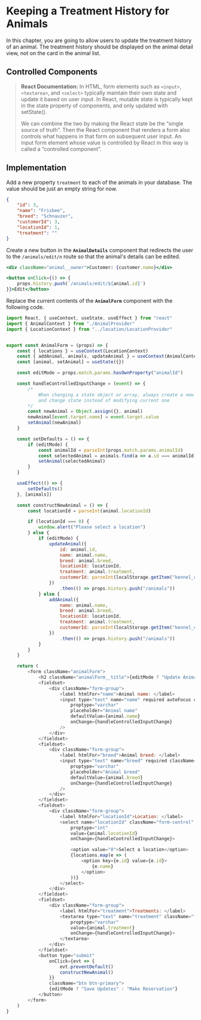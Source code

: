 # Keeping a Treatment History for Animals

In this chapter, you are going to allow users to update the treatment history of an animal. The treatment history should be displayed on the animal detail view, not on the card in the animal list.

## Controlled Components

> **React Documentation:** In HTML, form elements such as `<input>`, `<textarea>`, and `<select>` typically maintain their own state and update it based on user input. In React, mutable state is typically kept in the state property of components, and only updated with setState().
>
> We can combine the two by making the React state be the “single source of truth”. Then the React component that renders a form also controls what happens in that form on subsequent user input. An input form element whose value is controlled by React in this way is called a “controlled component”.


## Implementation

Add a new property `treatment` to each of the animals in your database. The value should be just an empty string for now.

```json
{
    "id": 3,
    "name": "Frisbee",
    "breed": "Schnauzer",
    "customerId": 3,
    "locationId": 1,
    "treatment": ""
}
```

Create a new button in the **`AnimalDetails`** component that redirects the user to the `/animals/edit/n` route so that the animal's details can be edited.

```jsx
<div className="animal__owner">Customer: {customer.name}</div>

<button onClick={() => {
    props.history.push(`/animals/edit/${animal.id}`)
}}>Edit</button>
```

Replace the current contents of the **`AnimalForm`** component with the following code.

```js
import React, { useContext, useState, useEffect } from "react"
import { AnimalContext } from "./AnimalProvider"
import { LocationContext } from "../location/LocationProvider"


export const AnimalForm = (props) => {
    const { locations } = useContext(LocationContext)
    const { addAnimal, animals, updateAnimal } = useContext(AnimalContext)
    const [animal, setAnimal] = useState({})

    const editMode = props.match.params.hasOwnProperty("animalId")

    const handleControlledInputChange = (event) => {
        /*
            When changing a state object or array, always create a new one
            and change state instead of modifying current one
        */
        const newAnimal = Object.assign({}, animal)
        newAnimal[event.target.name] = event.target.value
        setAnimal(newAnimal)
    }

    const setDefaults = () => {
        if (editMode) {
            const animalId = parseInt(props.match.params.animalId)
            const selectedAnimal = animals.find(a => a.id === animalId) || {}
            setAnimal(selectedAnimal)
        }
    }

    useEffect(() => {
        setDefaults()
    }, [animals])

    const constructNewAnimal = () => {
        const locationId = parseInt(animal.locationId)

        if (locationId === 0) {
            window.alert("Please select a location")
        } else {
            if (editMode) {
                updateAnimal({
                    id: animal.id,
                    name: animal.name,
                    breed: animal.breed,
                    locationId: locationId,
                    treatment: animal.treatment,
                    customerId: parseInt(localStorage.getItem("kennel_customer"))
                })
                    .then(() => props.history.push("/animals"))
            } else {
                addAnimal({
                    name: animal.name,
                    breed: animal.breed,
                    locationId: locationId,
                    treatment: animal.treatment,
                    customerId: parseInt(localStorage.getItem("kennel_customer"))
                })
                    .then(() => props.history.push("/animals"))
            }
        }
    }

    return (
        <form className="animalForm">
            <h2 className="animalForm__title">{editMode ? "Update Animal" : "Admit Animal"}</h2>
            <fieldset>
                <div className="form-group">
                    <label htmlFor="name">Animal name: </label>
                    <input type="text" name="name" required autoFocus className="form-control"
                        proptype="varchar"
                        placeholder="Animal name"
                        defaultValue={animal.name}
                        onChange={handleControlledInputChange}
                    />
                </div>
            </fieldset>
            <fieldset>
                <div className="form-group">
                    <label htmlFor="breed">Animal breed: </label>
                    <input type="text" name="breed" required className="form-control"
                        proptype="varchar"
                        placeholder="Animal breed"
                        defaultValue={animal.breed}
                        onChange={handleControlledInputChange}
                    />
                </div>
            </fieldset>
            <fieldset>
                <div className="form-group">
                    <label htmlFor="locationId">Location: </label>
                    <select name="locationId" className="form-control"
                        proptype="int"
                        value={animal.locationId}
                        onChange={handleControlledInputChange}>

                        <option value="0">Select a location</option>
                        {locations.map(e => (
                            <option key={e.id} value={e.id}>
                                {e.name}
                            </option>
                        ))}
                    </select>
                </div>
            </fieldset>
            <fieldset>
                <div className="form-group">
                    <label htmlFor="treatment">Treatments: </label>
                    <textarea type="text" name="treatment" className="form-control"
                        proptype="varchar"
                        value={animal.treatment}
                        onChange={handleControlledInputChange}>
                    </textarea>
                </div>
            </fieldset>
            <button type="submit"
                onClick={evt => {
                    evt.preventDefault()
                    constructNewAnimal()
                }}
                className="btn btn-primary">
                {editMode ? "Save Updates" : "Make Reservation"}
            </button>
        </form>
    )
}
```